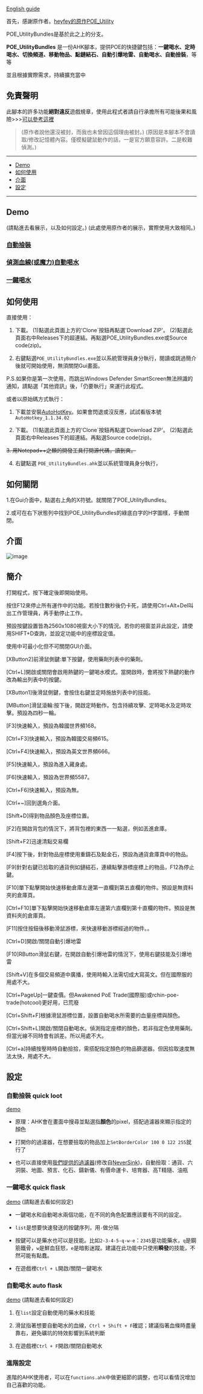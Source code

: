 
[English guide](https://github.com/bamd5alifes7/POE_UtilityBundles/blob/master/README-EN.md)

首先，感謝原作者。[heyfey的原作POE_Utility](https://github.com/heyfey/POE_Utility/)

POE_UtilityBundles是基於此之上的分支。


**POE_UtilityBundles**
是一份AHK腳本，提供POE的快捷鍵包括：**一鍵喝水、定時喝水、切換頻道、移動物品、點鏈結石、自動引爆地雷、自動喝水、自動撿裝**，等等

並且根據實際需求，持續擴充當中


## 免責聲明 

此腳本的許多功能**絕對違反**遊戲規章，使用此程式者請自行承擔所有可能後果和風險>>>[可以參考這裡](https://www.ptt.cc/bbs/PathofExile/M.1536799446.A.BB1.html)

> (原作者說他還沒被封，而我也未曾因這個理由被封。) (原因是本腳本不會讀取/修改記憶體內容。僅模擬鍵鼠動作的話，一是官方願意容許。二是較難偵測。)

---

* [Demo](#Demo)
* [如何使用](#如何使用)
* [介面](#介面)
* [設定](#設定)

---

## Demo 

(請點進去看展示，以及如何設定。)
(此處使用原作者的展示，實際使用大致相同。)

### [自動撿裝](https://i.imgur.com/2PIWJTh.gifv)

### [偵測血線(或魔力)自動喝水](https://i.imgur.com/8lDp650.gifv)

### [一鍵喝水](https://i.imgur.com/GDZHEh4.gifv)

## 如何使用

直接使用：

1. 下載。
   (1)點選此頁面上方的'Clone`按鈕再點選'Download ZIP'。
   (2)點選此頁面右中Releases下的超連結。再點選POE_UtilityBundles.exe或Source code(zip)。

2. 右鍵點選`POE_UtilityBundles.exe`並以系統管理員身分執行，閱讀或跳過簡介後就可開始使用，無須關閉Gui畫面。

P.S.如果你是第一次使用，而跳出Windows Defender SmartScreen無法辨識的通知，請點選「其他資訊」後，「仍要執行」來運行此程式。


或者以原始碼方式執行：

1. 下載並安裝[AutoHotKey](https://www.autohotkey.com/)。如果會閃退或沒反應，試試看版本號 `AutoHotkey_1.1.34.02`

2. 下載。
   (1)點選此頁面上方的'Clone`按鈕再點選'Download ZIP'。
   (2)點選此頁面右中Releases下的超連結。再點選Source code(zip)。

~~3. 用Notepad++之類的開發工具打開源代碼，讀到爽。~~
   
4. 右鍵點選 `POE_UtilityBundles.ahk`並以系統管理員身分執行，


## 如何關閉


1.在Gui介面中，點選右上角的X符號。就關閉了POE_UtilityBundles。

2.或可在右下狀態列中找到POE_UtilityBundles的綠底白字的H字圖樣，手動關閉。

## 介面 
![image](https://github.com/bamd5alifes7/POE_UtilityBundles/blob/master/demo/%E4%BB%8B%E9%9D%A2.png)


## 簡介

打開程式，按下確定後即開始使用。

按住F12來停止所有運作中的功能。若按住數秒後仍卡死，請使用Ctrl+Alt+Del叫出工作管理員，再手動停止工作。

預設按鍵設置皆為2560x1080視窗大小下的情況。若你的視窗並非此設定，請使用SHIFT+D查詢，並設定功能中的座標設定值。

使用中可最小化但不可關閉GUI介面。

[XButton2]前滑鼠側鍵:單下按鍵，使用藥劑列表中的藥劑。

[Ctrl+L]開啟或關閉會啟用熱鍵的一鍵喝水模式。當開啟時，會將按下熱鍵的動作改為輸出列表中的按鍵。

[XButton1]後滑鼠側鍵，會按住右鍵並定時施放列表中的技能。

[MButton]滑鼠滾輪:按下後，開啟定時動作。包含持續攻擊、定時喝水及定時攻擊。預設為四秒一輪。

[F3]快速輸入，預設為韓國世界頻168。

[Ctrl+F3]快速輸入，預設為韓國交易頻615。

[Ctrl+F4]快速輸入，預設為英文世界頻666。

[F5]快速輸入，預設為進入藏身處。

[F6]快速輸入，預設為世界頻5587。

[Ctrl+F6]快速輸入，預設為無。

[Ctrl+~]回到選角介面。

[Shift+D]得到物品顏色及座標位置。

[F2]在開啟背包的情況下，將背包裡的東西一一點選，例如丟進倉庫。

[Shift+F2]迅速清點交易欄

[F4]按下後，針對物品座標使用重鑄石及點金石，預設為通貨倉庫頁中的物品。

[F9]針對右鍵已拾取的通貨例如鏈結石，連續點擊游標座標上的物品，F12為停止鍵。

[F10]單下點擊開始快速移動倉庫左邊第一直欄到第五直欄的物件。預設是無資料夾的倉庫頁。

[Ctrl+F10]單下點擊開始快速移動倉庫左邊第六直欄到第十直欄的物件。預設是無資料夾的倉庫頁。

[F11]按住按鈕後移動滑鼠游標，來快速移動游標經過的物件。。

[Ctrl+D]開啟/關閉自動引爆地雷

[F10]RButton滑鼠右鍵，在開啟自動引爆地雷的情況下，使用右鍵技能及引爆地雷

[Shift+V]在多個交易頻道中廣播，使用時輸入法需切成大寫英文。但在國際服的用處不大。

[Ctrl+PageUp]一鍵查價。但Awakened PoE Trade(國際服)或rchin-poe-trade(hotcool)更好用，已荒廢

[Ctrl+Shift+F]根據滑鼠游標位置，設置自動喝水所需要的血量座標與顏色。

[Ctrl+Shift+L]開啟/關閉自動喝水。偵測指定座標的顏色，若非指定色使用藥劑。但當光線不同時會有誤差。所以用處不大。

[Ctrl+a]持續按壓時時自動撿拾，需搭配指定顏色的物品篩選器。但因拾取速度無法太快，用處不大。



## 設定

###  自動撿裝 quick loot

[demo](https://i.imgur.com/2PIWJTh.gifv)

+ 原理：AHK會在畫面中搜尋並點選指**顏色**的pixel，搭配過濾器來顯示指定的顏色

+ 打開你的過濾器，在想要撿取的物品加上`SetBorderColor 100 0 122 255`就行了

+ 也可以直接使用[我們提供的過濾器](https://github.com/heyfey/POE_Utility/tree/master/itemfilter)(修改自[NeverSink](https://github.com/NeverSinkDev/NeverSink-Filter))，自動撿取：通貨、六洞裝、地圖、預言、化石、鑄新儀、有價命運卡、培育器、高T精隨、油瓶


### 一鍵喝水 quick flask

[demo](https://i.imgur.com/GDZHEh4.gifv) (請點進去看如何設定)

+ 一鍵喝水和自動喝水兩個功能，在不同的角色配置應該要有不同的設定。

+ `list`是想要快速發送的按鍵序列，用`-`做分隔

+ 按鍵可以是藥水也可以是技能。比如`2-3-4-5-q-w-e`：`2345`是功能藥水，`q`是鋼筋鐵骨，`w`是鮮血狂怒，`e`是暗影迷蹤。建議在此功能中只使用**瞬發**的技能，不然可能有點蠢。

+ 在遊戲裡`Ctrl + L`開啟/關閉一鍵喝水


### 自動喝水 auto flask

[demo](https://i.imgur.com/8lDp650.gifv) (請點進去看如何設定)

1.  在`list`設定自動使用的藥水和技能

2. 滑鼠指著想要自動喝水的血線，`Ctrl + Shift + F`確認；建議指著血條時盡量靠右，避免礦坑的特效影響到系統判斷

3. 在遊戲裡`Ctrl + F`開啟/關閉自動喝水


### 進階設定 

進階的AHK使用者，可以在`functions.ahk`中做更細節的調整，也可以看情況增加自己喜歡的功能。


